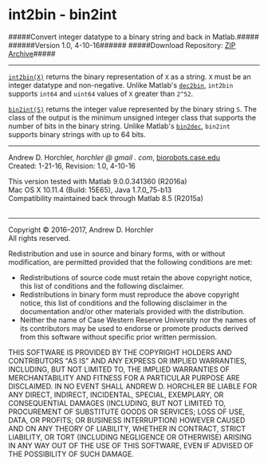 int2bin - bin2int
========
#####Convert integer datatype to a binary string and back in Matlab.#####
######Version 1.0, 4-10-16######
#####Download Repository: [ZIP Archive](https://github.com/horchler/int2bin/archive/master.zip)#####

--------

[```int2bin(X)```](https://github.com/horchler/int2bin/blob/master/int2bin.m) returns the binary representation of ```X``` as a string. ```X``` must be an integer datatype and non-negative. Unlike Matlab's [```dec2bin```](http://www.mathworks.com/help/matlab/ref/dec2bin.html), ```int2bin``` supports ```int64``` and ```uint64``` values of ```X``` greater than ```2^52```.  
  
[```bin2int(S)```](https://github.com/horchler/int2bin/blob/master/bin2int.m) returns the integer value represented by the binary string ```S```. The class of the output is the minimum unsigned integer class that supports the number of bits in the binary string. Unlike Matlab's [```bin2dec```](http://www.mathworks.com/help/matlab/ref/bin2dec.html), ```bin2int``` supports binary strings with up to 64 bits.
&nbsp;  

--------

Andrew D. Horchler, *horchler @ gmail . com*, [biorobots.case.edu](http://biorobots.case.edu/)  
Created: 1-21-16, Revision: 1.0, 4-10-16  

This version tested with Matlab 9.0.0.341360 (R2016a)  
Mac OS X 10.11.4 (Build: 15E65), Java 1.7.0_75-b13  
Compatibility maintained back through Matlab 8.5 (R2015a)  
&nbsp;  

--------

Copyright &copy; 2016&ndash;2017, Andrew D. Horchler  
All rights reserved.  

Redistribution and use in source and binary forms, with or without modification, are permitted provided that the following conditions are met:
 * Redistributions of source code must retain the above copyright notice, this list of conditions and the following disclaimer.
 * Redistributions in binary form must reproduce the above copyright notice, this list of conditions and the following disclaimer in the documentation and/or other materials provided with the distribution.
 * Neither the name of Case Western Reserve University nor the names of its contributors may be used to endorse or promote products derived from this software without specific prior written permission.

THIS SOFTWARE IS PROVIDED BY THE COPYRIGHT HOLDERS AND CONTRIBUTORS "AS IS" AND ANY EXPRESS OR IMPLIED WARRANTIES, INCLUDING, BUT NOT LIMITED TO, THE IMPLIED WARRANTIES OF MERCHANTABILITY AND FITNESS FOR A PARTICULAR PURPOSE ARE DISCLAIMED. IN NO EVENT SHALL ANDREW D. HORCHLER BE LIABLE FOR ANY DIRECT, INDIRECT, INCIDENTAL, SPECIAL, EXEMPLARY, OR CONSEQUENTIAL DAMAGES (INCLUDING, BUT NOT LIMITED TO, PROCUREMENT OF SUBSTITUTE GOODS OR SERVICES; LOSS OF USE, DATA, OR PROFITS; OR BUSINESS INTERRUPTION) HOWEVER CAUSED AND ON ANY THEORY OF LIABILITY, WHETHER IN CONTRACT, STRICT LIABILITY, OR TORT (INCLUDING NEGLIGENCE OR OTHERWISE) ARISING IN ANY WAY OUT OF THE USE OF THIS SOFTWARE, EVEN IF ADVISED OF THE POSSIBILITY OF SUCH DAMAGE.